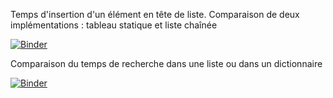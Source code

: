 Temps d'insertion d'un élément en tête de liste. Comparaison de deux implémentations : tableau statique et liste chaînée

[![Binder](https://mybinder.org/badge_logo.svg)](https://mybinder.org/v2/gh/josedelamare/NSI/main?filepath=Terminale%2F13-Listes%2FTemps_execution-insertion_listes.ipynb)

Comparaison du temps de recherche dans une liste ou dans un dictionnaire

[![Binder](https://mybinder.org/badge_logo.svg)](https://mybinder.org/v2/gh/josedelamare/NSI/main?filepath=Terminale%2F13-Listes%2FRecherche-liste-dictionnaire.ipynb)
